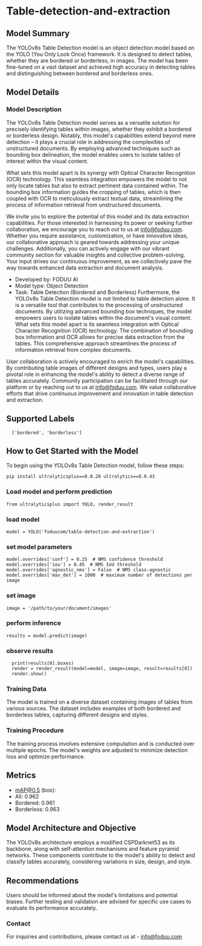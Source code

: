 # **Table-detection-and-extraction**

## Model Summary
  The YOLOv8s Table Detection model is an object detection model based on the YOLO (You Only Look Once) framework. It is designed to detect tables, whether they are bordered or borderless, in images. The model has been fine-tuned on a vast dataset and achieved high accuracy in detecting tables and distinguishing between bordered and borderless ones.

## Model Details

### Model Description
  The YOLOv8s Table Detection model serves as a versatile solution for precisely identifying tables within images, whether they exhibit a bordered or borderless design. Notably, this model's capabilities extend beyond mere detection – it plays a crucial role in addressing the complexities of unstructured documents. By employing advanced techniques such as bounding box delineation, the model enables users to isolate tables of interest within the visual content.

What sets this model apart is its synergy with Optical Character Recognition (OCR) technology. This seamless integration empowers the model to not only locate tables but also to extract pertinent data contained within. The bounding box information guides the cropping of tables, which is then coupled with OCR to meticulously extract textual data, streamlining the process of information retrieval from unstructured documents.

We invite you to explore the potential of this model and its data extraction capabilities. For those interested in harnessing its power or seeking further collaboration, we encourage you to reach out to us at info@foduu.com. Whether you require assistance, customization, or have innovative ideas, our collaborative approach is geared towards addressing your unique challenges. Additionally, you can actively engage with our vibrant community section for valuable insights and collective problem-solving. Your input drives our continuous improvement, as we collectively pave the way towards enhanced data extraction and document analysis.

* Developed by: FODUU AI
* Model type: Object Detection
* Task: Table Detection (Bordered and Borderless)
  Furthermore, the YOLOv8s Table Detection model is not limited to table detection alone. It is a versatile tool that contributes to the processing of unstructured documents. By utilizing advanced bounding box techniques, the model empowers users to isolate tables within the document's visual content. What sets this model apart is its seamless integration with Optical Character Recognition (OCR) technology. The combination of bounding box information and OCR allows for precise data extraction from the tables. This comprehensive approach streamlines the process of information retrieval from complex documents.

User collaboration is actively encouraged to enrich the model's capabilities. By contributing table images of different designs and types, users play a pivotal role in enhancing the model's ability to detect a diverse range of tables accurately. Community participation can be facilitated through our platform or by reaching out to us at info@foduu.com. We value collaborative efforts that drive continuous improvement and innovation in table detection and extraction.


## Supported Labels
```
  ['bordered', 'borderless'] 
```
## How to Get Started with the Model
  To begin using the YOLOv8s Table Detection model, follow these steps:
```
pip install ultralyticsplus==0.0.28 ultralytics==8.0.43
```
### Load model and perform prediction
```
from ultralyticsplus import YOLO, render_result
```
### load model
```
model = YOLO('foduucom/table-detection-and-extraction')
```
### set model parameters
  ```
  model.overrides['conf'] = 0.25  # NMS confidence threshold
  model.overrides['iou'] = 0.45  # NMS IoU threshold
  model.overrides['agnostic_nms'] = False  # NMS class-agnostic
  model.overrides['max_det'] = 1000  # maximum number of detections per image
  ```
### set image
```
image = '/path/to/your/document/images'
```
### perform inference
```
results = model.predict(image)
```
### observe results
```
  print(results[0].boxes)
  render = render_result(model=model, image=image, result=results[0])
  render.show()
```



### Training Data
  The model is trained on a diverse dataset containing images of tables from various sources. The dataset includes examples of both bordered and borderless tables, capturing different designs and styles.

### Training Procedure
  The training process involves extensive computation and is conducted over multiple epochs. The model's weights are adjusted to minimize detection loss and optimize performance.

## Metrics
  * mAP@0.5 (box):
  * All: 0.962
  * Bordered: 0.961
  * Borderless: 0.963
## Model Architecture and Objective
  The YOLOv8s architecture employs a modified CSPDarknet53 as its backbone, along with self-attention mechanisms and feature pyramid networks. These components contribute to the model's ability to detect and classify tables accurately, considering variations in size, design, and style.



## Recommendations
  Users should be informed about the model's limitations and potential biases. Further testing and validation are advised for specific use cases to evaluate its performance accurately.



### Contact 
For inquiries and contributions, please contact us at - [info@foduu.com](mailto:info@foduu.com)
